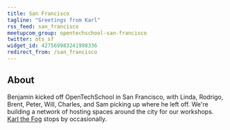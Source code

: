 ```yaml
---
title: San Francisco
tagline: "Greetings from Karl"
rss_feed: san_francisco
meetupcom_group: opentechschool-san-francisco
twitter: ots_sf
widget_id: 427569983241998336
redirect_from: /san_francisco
---
```


## About

Benjamin kicked off OpenTechSchool in San Francisco, with Linda, Rodrigo, Brent, Peter, Will, Charles, and Sam picking up where he left off. We're building a network of hosting spaces around the city for our workshops. [Karl the Fog](https://twitter.com/KarlTheFog) stops by occasionally.

